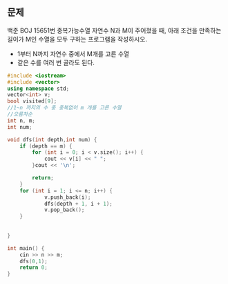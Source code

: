 ## 문제
백준 BOJ 15651번 중복가능수열
자연수 N과 M이 주어졌을 때, 아래 조건을 만족하는 길이가 M인 수열을 모두 구하는 프로그램을 작성하시오.

- 1부터 N까지 자연수 중에서 M개를 고른 수열
- 같은 수를 여러 번 골라도 된다.

```cpp
#include <iostream>
#include <vector>
using namespace std;
vector<int> v;
bool visited[9];
//1~n 까지의 수 중 중복없이 m 개를 고른 수열
//오름차순
int n, m;
int num;

void dfs(int depth,int num) {
	if (depth == m) {
		for (int i = 0; i < v.size(); i++) {
			cout << v[i] << " ";
		}cout << '\n';

		return;
	}
	for (int i = 1; i <= n; i++) {
			v.push_back(i);
			dfs(depth + 1, i + 1);
			v.pop_back();
	}
	
	
}

int main() {
	cin >> n >> m;
	dfs(0,1);
	return 0;
}
```
